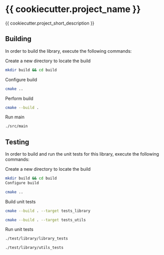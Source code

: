 # {{ cookiecutter.project_name }}
{{ cookiecutter.project_short_description }}

## Building
In order to build the library, execute the following commands:

Create a new directory to locate the build
```bash
mkdir build && cd build
```
Configure build
```bash
cmake ..
```
Perform build
```bash
cmake --build .
```
Run main
```bash
./src/main
```

## Testing
In order to build and run the unit tests for this library, execute the following commands:

Create a new directory to locate the build
```bash
mkdir build && cd build
Configure build
```
```bash
cmake ..
```
Build unit tests
```bash
cmake --build . --target tests_library 
```
```bash
cmake --build . --target tests_utils
```
Run unit tests
```bash
./test/library/library_tests 
```
```bash
./test/library/utils_tests
```